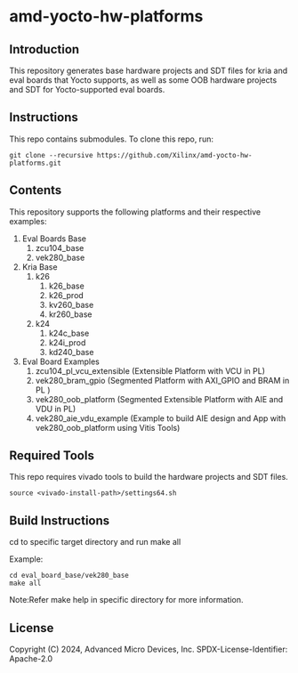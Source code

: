 # amd-yocto-hw-platforms

## Introduction

This repository generates base hardware projects and SDT files for kria and eval boards that Yocto supports, as well as some OOB hardware projects and SDT for Yocto-supported eval boards.

## Instructions

This repo contains submodules. To clone this repo, run:

```
git clone --recursive https://github.com/Xilinx/amd-yocto-hw-platforms.git
```

## Contents

This repository supports the following platforms and their respective examples:

1. Eval Boards Base
    1. zcu104_base
    2. vek280_base
2. Kria Base
    1. k26
        1. k26_base
        2. k26_prod
        3. kv260_base
        4. kr260_base
    2. k24
        1. k24c_base
        2. k24i_prod
        3. kd240_base
3. Eval Board Examples
    1. zcu104_pl_vcu_extensible	(Extensible Platform with VCU in PL)
    2. vek280_bram_gpio		(Segmented Platform with AXI_GPIO and BRAM in PL )
    3. vek280_oob_platform		(Segmented Extensible Platform with AIE and VDU in PL)
    4. vek280_aie_vdu_example		(Example to build AIE design and App with vek280_oob_platform using Vitis Tools)

## Required Tools

This repo requires vivado tools to build the hardware projects and SDT files.

```
source <vivado-install-path>/settings64.sh
```

## Build Instructions

cd to specific target directory and run make all

Example:

```
cd eval_board_base/vek280_base
make all
```

Note:Refer make help in specific directory for more information.

## License

Copyright (C) 2024, Advanced Micro Devices, Inc.
SPDX-License-Identifier: Apache-2.0

